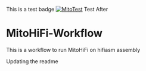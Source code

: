 This is a test badge [![MitoTest][mitotest-badge]][mitotest] Test After
# MitoHiFi-Workflow  
This is a workflow to run MitoHiFi on hifiasm assembly

[mitotest-badge]: https://github.com/nolwarre/MitoHiFi-Workflow/actions/workflows/blank.yml/badge.svg
[mitotest]: https://github.com/nolwarre/MitoHiFi-Workflow/actions?query=workflow%3ACI
Updating the readme

